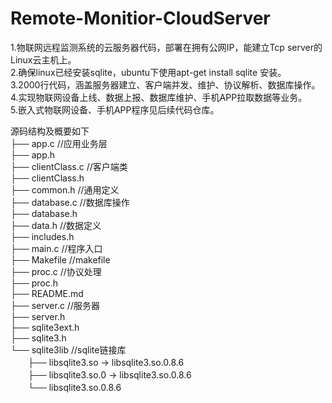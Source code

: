 # Remote-Monitior-CloudServer
1.物联网远程监测系统的云服务器代码，部署在拥有公网IP，能建立Tcp server的Linux云主机上。  
2.确保linux已经安装sqlite，ubuntu下使用apt-get install sqlite 安装。  
3.2000行代码，涵盖服务器建立、客户端并发、维护、协议解析、数据库操作。  
4.实现物联网设备上线、数据上报、数据库维护、手机APP拉取数据等业务。  
5.嵌入式物联网设备、手机APP程序见后续代码仓库。  
  
源码结构及概要如下  
├── app.c             //应用业务层  
├── app.h               
├── clientClass.c     //客户端类  
├── clientClass.h  
├── common.h          //通用定义  
├── database.c        //数据库操作  
├── database.h  
├── data.h            //数据定义  
├── includes.h  
├── main.c            //程序入口  
├── Makefile          //makefile  
├── proc.c            //协议处理  
├── proc.h  
├── README.md  
├── server.c          //服务器  
├── server.h  
├── sqlite3ext.h  
├── sqlite3.h  
└── sqlite3lib        //sqlite链接库  
　　├── libsqlite3.so -> libsqlite3.so.0.8.6  
　　├── libsqlite3.so.0 -> libsqlite3.so.0.8.6  
　　└── libsqlite3.so.0.8.6  

